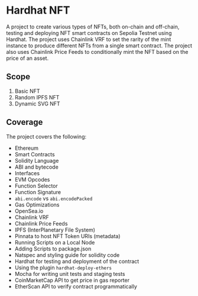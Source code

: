 # Hardhat NFT

A project to create various types of NFTs, both on-chain and off-chain, testing and deploying NFT smart contracts on Sepolia Testnet using Hardhat. The project uses Chainlink VRF to set the rarity of the mint instance to produce different NFTs from a single smart contract. The project also uses Chainlink Price Feeds to conditionally mint the NFT based on the price of an asset.

## Scope

1. Basic NFT
2. Random IPFS NFT
3. Dynamic SVG NFT

## Coverage

The project covers the following:

- Ethereum
- Smart Contracts
- Solidity Language
- ABI and bytecode
- Interfaces
- EVM Opcodes
- Function Selector
- Function Signature
- `abi.encode` vs `abi.encodePacked`
- Gas Optimizations
- OpenSea.io
- Chainlink VRF
- Chainlink Price Feeds
- IPFS (InterPlanetary File System)
- Pinnata to host NFT Token URIs (metadata)
- Running Scripts on a Local Node
- Adding Scripts to package.json
- Natspec and styling guide for solidity code
- Hardhat for testing and deployment of the contract
- Using the plugin `hardhat-deploy-ethers`
- Mocha for writing unit tests and staging tests
- CoinMarketCap API to get price in gas reporter
- EtherScan API to verify contract programmatically

